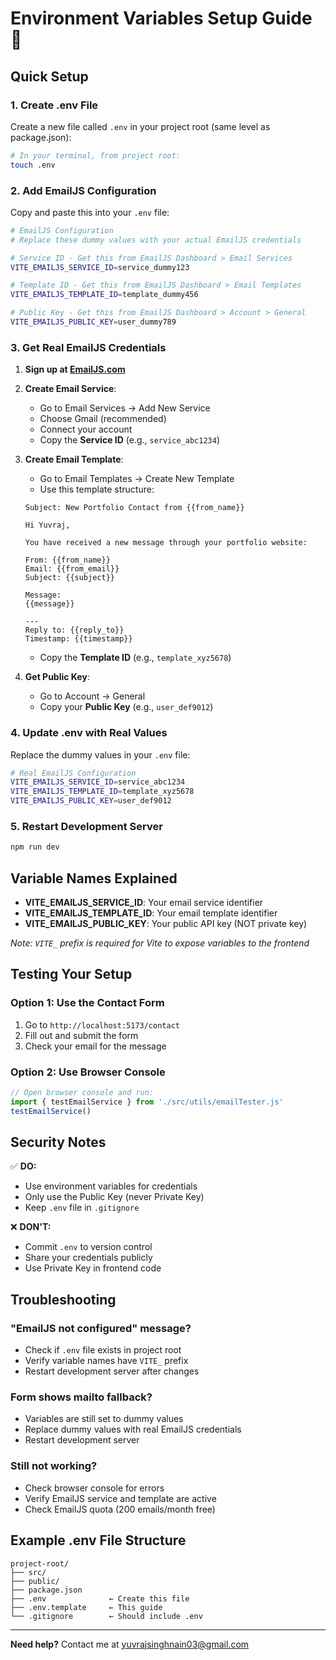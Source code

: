 # Environment Variables Setup Guide 🔧

## Quick Setup

### 1. Create .env File
Create a new file called `.env` in your project root (same level as package.json):

```bash
# In your terminal, from project root:
touch .env
```

### 2. Add EmailJS Configuration
Copy and paste this into your `.env` file:

```bash
# EmailJS Configuration
# Replace these dummy values with your actual EmailJS credentials

# Service ID - Get this from EmailJS Dashboard > Email Services
VITE_EMAILJS_SERVICE_ID=service_dummy123

# Template ID - Get this from EmailJS Dashboard > Email Templates  
VITE_EMAILJS_TEMPLATE_ID=template_dummy456

# Public Key - Get this from EmailJS Dashboard > Account > General
VITE_EMAILJS_PUBLIC_KEY=user_dummy789
```

### 3. Get Real EmailJS Credentials

1. **Sign up at [EmailJS.com](https://www.emailjs.com/)**
2. **Create Email Service**:
   - Go to Email Services → Add New Service
   - Choose Gmail (recommended)
   - Connect your account
   - Copy the **Service ID** (e.g., `service_abc1234`)

3. **Create Email Template**:
   - Go to Email Templates → Create New Template
   - Use this template structure:
   
   ```
   Subject: New Portfolio Contact from {{from_name}}
   
   Hi Yuvraj,
   
   You have received a new message through your portfolio website:
   
   From: {{from_name}}
   Email: {{from_email}}
   Subject: {{subject}}
   
   Message:
   {{message}}
   
   ---
   Reply to: {{reply_to}}
   Timestamp: {{timestamp}}
   ```
   
   - Copy the **Template ID** (e.g., `template_xyz5678`)

4. **Get Public Key**:
   - Go to Account → General
   - Copy your **Public Key** (e.g., `user_def9012`)
### 4. Update .env with Real Values
Replace the dummy values in your `.env` file:

```bash
# Real EmailJS Configuration
VITE_EMAILJS_SERVICE_ID=service_abc1234
VITE_EMAILJS_TEMPLATE_ID=template_xyz5678
VITE_EMAILJS_PUBLIC_KEY=user_def9012
```

### 5. Restart Development Server
```bash
npm run dev
```

## Variable Names Explained

- **VITE_EMAILJS_SERVICE_ID**: Your email service identifier
- **VITE_EMAILJS_TEMPLATE_ID**: Your email template identifier  
- **VITE_EMAILJS_PUBLIC_KEY**: Your public API key (NOT private key)

*Note: `VITE_` prefix is required for Vite to expose variables to the frontend*

## Testing Your Setup

### Option 1: Use the Contact Form
1. Go to `http://localhost:5173/contact`
2. Fill out and submit the form
3. Check your email for the message

### Option 2: Use Browser Console
```javascript
// Open browser console and run:
import { testEmailService } from './src/utils/emailTester.js'
testEmailService()
```

## Security Notes

✅ **DO:**
- Use environment variables for credentials
- Only use the Public Key (never Private Key)
- Keep `.env` file in `.gitignore`

❌ **DON'T:**
- Commit `.env` to version control
- Share your credentials publicly
- Use Private Key in frontend code

## Troubleshooting

### "EmailJS not configured" message?
- Check if `.env` file exists in project root
- Verify variable names have `VITE_` prefix
- Restart development server after changes

### Form shows mailto fallback?
- Variables are still set to dummy values
- Replace dummy values with real EmailJS credentials
- Restart development server

### Still not working?
- Check browser console for errors
- Verify EmailJS service and template are active
- Check EmailJS quota (200 emails/month free)

## Example .env File Structure

```
project-root/
├── src/
├── public/
├── package.json
├── .env              ← Create this file
├── .env.template     ← This guide
└── .gitignore        ← Should include .env
```

---
**Need help?** Contact me at yuvrajsinghnain03@gmail.com 
